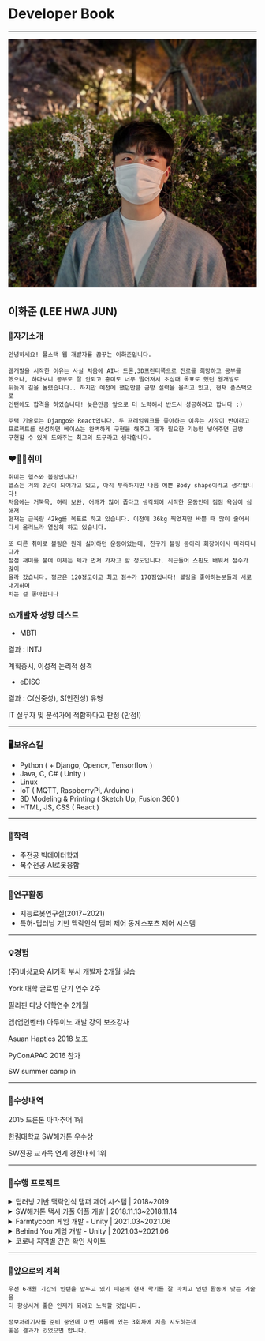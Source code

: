 # Developer Book

---

<img src="src/profile.jpg">

## 이화준 (LEE HWA JUN)

### 👋자기소개

```
안녕하세요! 풀스택 웹 개발자를 꿈꾸는 이화준입니다.

웹개발을 시작한 이유는 사실 처음에 AI나 드론,3D프린터쪽으로 진로를 희망하고 공부를
했으나, 하다보니 공부도 잘 안되고 흥미도 너무 떨어져서 초심때 목표로 했던 웹개발로 
뒤늦게 길을 돌렸습니다.. 하지만 예전에 했던만큼 금방 실력을 올리고 있고, 현재 풀스택으로
인턴에도 합격을 하였습니다! 늦은만큼 앞으로 더 노력해서 반드시 성공하려고 합니다 :)

주력 기술로는 Django와 React입니다. 두 프레임워크를 좋아하는 이유는 시작이 반이라고
프로젝트를 생성하면 베이스는 완벽하게 구현을 해주고 제가 필요한 기능만 넣어주면 금방
구현할 수 있게 도와주는 최고의 도구라고 생각합니다.
```

### ❤️💪🎳취미

```
취미는 헬스와 볼링입니다!
헬스는 거의 2년이 되어가고 있고, 아직 부족하지만 나름 예쁜 Body shape이라고 생각합니다!
처음에는 거북목, 허리 보완, 어깨가 많이 좁다고 생각되어 시작한 운동인데 점점 욕심이 심해져
현재는 근육량 42kg를 목표로 하고 있습니다. 이전에 36kg 찍었지만 바쁠 때 많이 줄어서
다시 올리느라 열심히 하고 있습니다.

또 다른 취미로 볼링은 원래 싫어하던 운동이었는데, 친구가 볼링 동아리 회장이어서 따라다니다가
점점 재미를 붙여 이제는 제가 먼저 가자고 할 정도입니다. 최근들어 스핀도 배워서 점수가 많이
올라 갔습니다. 평균은 120정도이고 최고 점수가 170점입니다! 볼링을 좋아하는분들과 서로 내기하며
치는 걸 좋아합니다 
```

### ⚖️개발자 성향 테스트

- MBTI

결과 : INTJ

계획중시, 이성적 논리적 성격

- eDISC

결과 : C(신중성), S(안전성) 유형

IT 실무자 및 분석가에 적합하다고 판정 (만점!)

---

### 🖥️보유스킬

- Python ( + Django, Opencv, Tensorflow )
- Java, C, C# ( Unity )
- Linux
- IoT ( MQTT, RaspberryPi, Arduino )
- 3D Modeling & Printing ( Sketch Up, Fusion 360 )
- HTML, JS, CSS ( React )

---

### 🏫학력

- 주전공 빅데이터학과
- 복수전공 AI로봇융합

---

### 🥼연구활동

- 지능로봇연구실(2017~2021)
- 특허-딥러닝 기반 맥락인식 댐퍼 제어 동계스포츠 제어 시스템

---

### 💡경험

(주)비상교육 AI기획 부서 개발자 2개월 실습

York 대학 글로벌 단기 연수 2주

필리핀 다낭 어학연수 2개월

앱(앱인벤터) 아두이노 개발 강의 보조강사

Asuan Haptics 2018 보조

PyConAPAC 2016 참가

SW summer camp in 

---

### 🥇수상내역

2015 드론톤 아마추어 1위

한림대학교 SW해커톤 우수상

SW전공 교과목 연계 경진대회 1위

---

### 💾수행 프로젝트

<details markdown="3">
<summary>딥러닝 기반 맥락인식 댐퍼 제어 시스템 | 2018~2019</summary>

- 프로젝트 목표 : 장애인 스키 선수를 위한 댐퍼 자동 제어 시스템
- 역할 : 위치, 기울기 센서가 있는 데이터 수집용 기기를 제작하고 스키장에서 직접 운행하며 데이터를 수집, 댐퍼 제어용 기기를 제작하는데 기여하며 케이스 모델링
<img src="src/img1.png">
<img src="src/img2.png">
  
</details>

<details markdown="3">
<summary>SW해커톤 택시 카풀 어플 개발 | 2018.11.13~2018.11.14</summary>

- 프로젝트 목표 : 24시간 내에 개발을 하며 택시비 부담을 줄이기 위해 목적지가 같은 사람을 모아 택시를 같이 탈 수 있게하는 서비스
- 역할 : 카풀 그룹 생성 이벤트 및 기타 백앤드+프론트
<img src="src/img3.png">
<img src="src/img4.jpg">
  
</details>

<details markdown="3">
<summary>Farmtycoon 게임 개발 - Unity | 2021.03~2021.06</summary>

- 프로젝트 목표 : 힐링을 위한 가상현실 기반 농작 타이쿤 게임
- 역할 : 플레이어 이벤트부터 농작물 이벤트, 모든 에셋 관리 등 전반적인 부분 기여
<img src="src/img5.png">
[![Video Label](https://img.youtube.com/embed/RFCvK_KgxNU/0.jpg)](https://www.youtube.com/embed/RFCvK_KgxNU?t=0s)
  
</details>

<details markdown="3">
<summary>Behind You 게임 개발 - Unity | 2021.03~2021.06</summary>

- 프로젝트 목표 : VR기반  생존 런닝 게임
- 역할 : 모든 기능 개인 개발
<img src="src/img6.png">
[![Video Label](https://img.youtube.com/embed/S2j2F9yD7tk/0.jpg)](https://www.youtube.com/embed/S2j2F9yD7tk?t=0s)
  
</details>

<details markdown="3">
<summary>코로나 지역별 간편 확인 사이트</summary>

- 프로젝트 목표 : 지역별로 코로나 단계를 확인하고, 지역 뉴스와 확진자를 한 홈페이지에서 전부 확인이 가능한 웹 서버
- 역할 : Django백앤드 기능 및 프론트 일부 담당
[![Video Label](https://img.youtube.com/embed/VhAoHQ4-FvU/0.jpg)](https://www.youtube.com/embed/VhAoHQ4-FvU?t=0s)
  
</details>

---

### 📆앞으로의 계획

```
우선 6개월 기간의 인턴을 앞두고 있기 때문에 현재 학기를 잘 마치고 인턴 활동에 맞는 기술을
더 향상시켜 좋은 인재가 되려고 노력할 것입니다.

정보처리기사를 준비 중인데 이번 여름에 있는 3회차에 처음 시도하는데 
좋은 결과가 있었으면 합니다.
```
